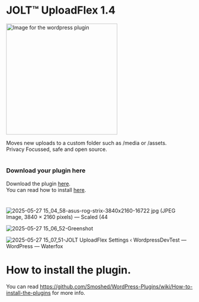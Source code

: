 # JOLT™ UploadFlex 1.4
<img src="https://github.com/user-attachments/assets/e0ea1c68-b691-4b03-8630-ab344001e28b" alt="Image for the wordpress plugin" width="300" >

Moves new uploads to a custom folder such as /media or /assets.<br>
Privacy Focussed, safe and open source.
#
### Download your plugin here
Download the plugin [here](https://github.com/johnoltmans/JOLT-UploadFlex/archive/refs/heads/main.zip).<br>
You can read how to install [here](https://github.com/Smoshed/WordPress-Plugins/wiki/How-to-install-the-plugins).
#

![2025-05-27 15_04_58-asus-rog-strix-3840x2160-16722 jpg (JPEG Image, 3840 × 2160 pixels) — Scaled (44](https://github.com/user-attachments/assets/c6ee4d64-b4cf-4181-8489-79509405a80b)

![2025-05-27 15_06_52-Greenshot](https://github.com/user-attachments/assets/2334a4b0-182e-4714-9669-5c00bb93766a)

![2025-05-27 15_07_51-JOLT UploadFlex Settings ‹ WordpressDevTest — WordPress — Waterfox](https://github.com/user-attachments/assets/e41d5194-c456-4520-8dab-464cf7661a9e)

#
# How to install the plugin.
You can read https://github.com/Smoshed/WordPress-Plugins/wiki/How-to-install-the-plugins for more info.
